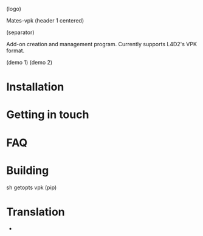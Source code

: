 (logo)

Mates-vpk (header 1 centered)

(separator)

Add-on creation and management program. Currently supports L4D2's VPK format.

(demo 1) (demo 2)

# Installation

# Getting in touch

# FAQ

# Building

sh
getopts
vpk (pip)

# Translation
- 

